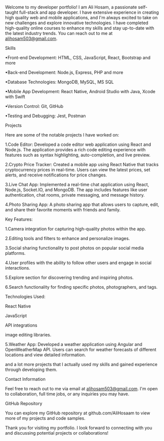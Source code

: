 Welcome to my developer portfolio! I am Ali Hosam, a passionate self-taught full-stack and app developer. I have extensive experience in creating high quality web and mobile applications, and I'm always excited to take on new challenges and explore innovative technologies. I have completed high-quality online courses to enhance my skills and stay up-to-date with the latest industry trends. You can reach out to me at alihosam503@gmail.com.

Skills

•Front-end Development: HTML, CSS, JavaScript, React, Bootstrap and more

•Back-end Development: Node.js, Express, PHP and more

•Database Technologies: MongoDB, MySQL, MS SQL

•Mobile App Development: React Native, Android Studio with Java, Xcode with Swift

•Version Control: Git, GitHub

•Testing and Debugging: Jest, Postman



Projects


Here are some of the notable projects I have worked on:


1.Code Editor: Developed a code editor web application using React and Node.js. The application provides a rich code editing experience with features such as syntax highlighting, auto-completion, and live preview.

2.Crypto Price Tracker: Created a mobile app using React Native that tracks cryptocurrency prices in real-time. Users can view the latest prices, set alerts, and receive notifications for price changes.

3.Live Chat App: Implemented a real-time chat application using React, Node.js, Socket.IO, and MongoDB. The app includes features like user authentication, chat rooms, private messaging, and message history.

4.Photo Sharing App: A photo sharing app that allows users to capture, edit, and share their favorite moments with friends and family.

Key Features:

1.Camera integration for capturing high-quality photos within the app.

2.Editing tools and filters to enhance and personalize images.

3.Social sharing functionality to post photos on popular social media platforms.

4.User profiles with the ability to follow other users and engage in social interactions.

5.Explore section for discovering trending and inspiring photos.

6.Search functionality for finding specific photos, photographers, and tags.

Technologies Used:

React Native

JavaScript

API integrations

image editing libraries.


5.Weather App: Developed a weather application using Angular and OpenWeatherMap API. Users can search for weather forecasts of different locations and view detailed information.

and a lot more projects that I actually used my skills and gained experience through developing them.

Contact Information


Feel free to reach out to me via email at alihosam503@gmail.com. I'm open to collaboration, full time jobs, or any inquiries you may have.

GitHub Repository

You can explore my GitHub repository at github.com/AliHosaam to view more of my projects and code samples.

Thank you for visiting my portfolio. I look forward to connecting with you and discussing potential projects or collaborations!
